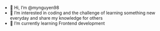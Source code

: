- 👋 Hi, I’m @mynguyen98
- 👀 I’m interested in coding and the challenge of learning something new
everyday and share my knowledge for others
- 🌱 I’m currently learning Frontend development


<!---
mynguyen98/mynguyen98 is a ✨ special ✨ repository because its `README.md` (this file) appears on your GitHub profile.
You can click the Preview link to take a look at your changes.
--->

